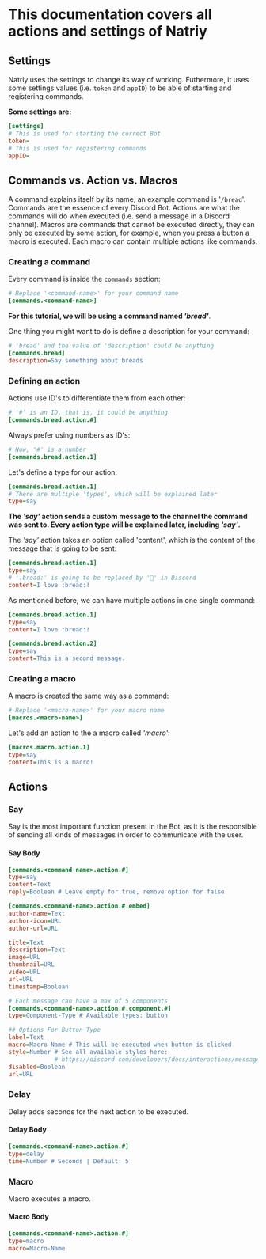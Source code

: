 # This documentation covers all actions and settings of Natriy

## Settings

Natriy uses the settings to change its way of working. Futhermore, it uses some settings values (i.e. `token` and `appID`) to be able of starting and registering commands.

**Some settings are:**

```ini
[settings]
# This is used for starting the correct Bot
token=
# This is used for registering commands
appID=
```

## Commands vs. Action vs. Macros

A command explains itself by its name, an example command is '`/bread`'. Commands are the essence of every Discord Bot. Actions are what the commands will do when executed (i.e. send a message in a Discord channel). Macros are commands that cannot be executed directly, they can only be executed by some action, for example, when you press a button a macro is executed. Each macro can contain multiple actions like commands.

### Creating a command

Every command is inside the `commands` section:

```ini
# Replace '<command-name>' for your command name
[commands.<command-name>]
```

**For this tutorial, we will be using a command named *'bread'***.

One thing you might want to do is define a description for your command:

```ini
# 'bread' and the value of 'description' could be anything
[commands.bread]
description=Say something about breads
```

### Defining an action

Actions use ID's to differentiate them from each other:

```ini
# '#' is an ID, that is, it could be anything
[commands.bread.action.#]
```

Always prefer using numbers as ID's:

```ini
# Now, '#' is a number
[commands.bread.action.1]
```

Let's define a type for our action:

```ini
[commands.bread.action.1]
# There are multiple 'types', which will be explained later
type=say
```

**The *'say'* action sends a custom message to the channel the command was sent to. Every action type will be explained later, including *'say'*.**

The *'say'* action takes an option called 'content', which is the content of the message that is going to be sent:

```ini
[commands.bread.action.1]
type=say
# ':bread:' is going to be replaced by '🍞' in Discord
content=I love :bread:!
```

As mentioned before, we can have multiple actions in one single command:

```ini
[commands.bread.action.1]
type=say
content=I love :bread:!

[commands.bread.action.2]
type=say
content=This is a second message.
```

### Creating a macro

A macro is created the same way as a command:

```ini
# Replace '<macro-name>' for your macro name
[macros.<macro-name>]
```

Let's add an action to the a macro called *'macro'*:

```ini
[macros.macro.action.1]
type=say
content=This is a macro!
```

## Actions

### Say

Say is the most important function present in the Bot, as it is the responsible of sending all kinds of messages in order to communicate with the user.

#### Say Body

```ini
[commands.<command-name>.action.#]
type=say
content=Text
reply=Boolean # Leave empty for true, remove option for false

[commands.<command-name>.action.#.embed]
author-name=Text
author-icon=URL
author-url=URL

title=Text
description=Text
image=URL
thumbnail=URL
video=URL
url=URL
timestamp=Boolean

# Each message can have a max of 5 components
[commands.<command-name>.action.#.component.#]
type=Component-Type # Available types: button

## Options For Button Type
label=Text
macro=Macro-Name # This will be executed when button is clicked
style=Number # See all available styles here:
             # https://discord.com/developers/docs/interactions/message-components#button-object-button-styles
disabled=Boolean
url=URL
```

### Delay

Delay adds seconds for the next action to be executed.

#### Delay Body

```ini
[commands.<command-name>.action.#]
type=delay
time=Number # Seconds | Default: 5
```

### Macro

Macro executes a macro.

#### Macro Body

```ini
[commands.<command-name>.action.#]
type=macro
macro=Macro-Name
```
